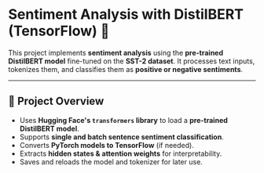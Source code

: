 # Sentiment Analysis with DistilBERT (TensorFlow) 🚀

This project implements **sentiment analysis** using the **pre-trained DistilBERT model** fine-tuned on the **SST-2 dataset**. It processes text inputs, tokenizes them, and classifies them as **positive or negative sentiments**.

---

## 📖 **Project Overview**
- Uses **Hugging Face's `transformers` library** to load a **pre-trained DistilBERT model**.
- Supports **single and batch sentence sentiment classification**.
- Converts **PyTorch models to TensorFlow** (if needed).
- Extracts **hidden states & attention weights** for interpretability.
- Saves and reloads the model and tokenizer for later use.

